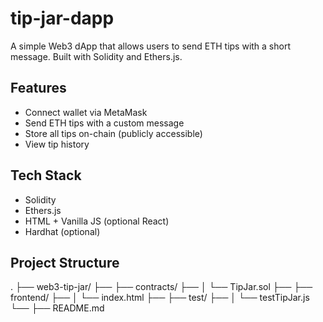 # tip-jar-dapp

A simple Web3 dApp that allows users to send ETH tips with a short message. Built with Solidity and Ethers.js.

## Features

- Connect wallet via MetaMask
- Send ETH tips with a custom message
- Store all tips on-chain (publicly accessible)
- View tip history

## Tech Stack

- Solidity
- Ethers.js
- HTML + Vanilla JS (optional React)
- Hardhat (optional)

## Project Structure
.
├── web3-tip-jar/
├── ├── contracts/
├── │ └── TipJar.sol
├── ├── frontend/
├── │ └── index.html
├── ├── test/
├── │ └── testTipJar.js
└── ├── README.md
